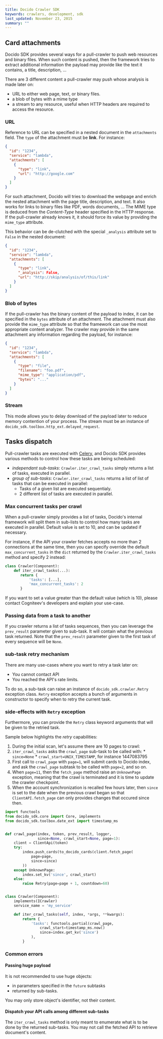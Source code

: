 ```yaml
---
title: Docido Crawler SDK
keywords: crawlers, development, sdk
last_updated: November 23, 2015
summary: ""
---
```


## Card attachments

Docido SDK provides several ways for a pull-crawler to push web resources and binary files. When such content is pushed, then the framework tries to extract additional information the payload may provide like the text it contains, a title, description, ...

There are 3 different content a pull-crawler may push whose analysis is made later on:

* URL to either web page, text, or binary files.
* a blob of bytes with a mime type
* a stream to any resource, useful when HTTP headers are required to access the resource.

### URL

Reference to URL can be specified in a nested document in the `attachments` field. The `type` of the attachment must be **link**. For instance:

```json
{
  "id": "1234",
  "service": "lambda",
  "attachments": [
    {
      "type": "link",
      "url": "http://google.com"
    }
  ]
}
```

For such attachment, Docido will tries to download the webpage and enrich the nested attachment with the page title, description, and text. It also works for links to binary files like PDF, words documents, ...
The MIME type is deduced from the *Content-Type* header specified in the HTTP response. If the pull-crawler already knows it, it should force its value by providing the `mime_type` attribute.

This behavior can be de-clutched with the special `_analysis` attribute set to `False` in the nested document:

```json
{
  "id": "1234",
  "service": "lambda",
  "attachments": [
    {
      "type": "link",
      "_analysis": False,
      "url": "http://skip/analysis/of/this/link"
    }
  ]
}
```


### Blob of bytes

If the pull-crawler has the binary content of the payload to index, it can be specified in the `bytes` attribute of an attachment. The attachment must also provide the `mime_type` attribute so that the framework can use the most appropriate content analyzer.
The crawler may provide in the same attachment any information regarding the payload, for instance:


```json
{
  "id": "1234",
  "service": "lambda",
  "attachments": [
    {
      "type": "file",
      "filename": "foo.pdf",
      "mime_type": "application/pdf",
      "bytes": "..."
    }
  ]
}
```

### Stream

This mode allows you to delay download of the payload later to reduce memory contention of your process. The stream must be an instance of `docido_sdk.toolbox.http_ext.delayed_request`.

## Tasks dispatch

Pull-crawler tasks are executed with [Celery](http://www.celeryproject.org/), and Docido SDK provides various methods to control how these tasks are being scheduled:

* *independant sub-tasks*: `Crawler.iter_crawl_tasks` simply returns a list of tasks, executed in parallel.
* *group of sub-tasks*: `Crawler.iter_crawl_tasks` returns a list of list of tasks that can be executed in parallel:
  * Tasks of a given list are executed sequentialy.
  * 2 different list of tasks are executed in parallel.

### Max concurrent tasks per crawl

When a pull-crawler simply provides a list of tasks, Docido's internal framework will split them in sub-lists to control how many tasks are executed in parallel. Default value is set to 10, and can be updated if necessary.

For instance, if the API your crawler fetches accepts no more than 2 connections at the same time, then you can specify override the default `max_concurrent_tasks`  in the `dict`  returned by the `Crawler.iter_crawl_tasks` method and specify 2 instead:

```python
class Crawler(Component):
    def iter_crawl_tasks(...):
       return {
           'tasks': [...],
           'max_concurrent_tasks': 2
       }
```

If you want to set a value greater than the default value (which is 10), please contact Cogniteev's developers and explain your use-case.

### Passing data from a task to another

If you crawler returns a list of tasks sequences, then you can leverage the `prev_result` parameter given to sub-task. It will contain what the previous task returned. Note that the `prev_result` parameter given to the first task of every sequence will be `None`.

### sub-task retry mechanism

There are many use-cases where you want to retry a task later on:

* You cannot contact API
* You reached the API's rate limits.

To do so, a sub-task can raise an instance of `docido_sdk.crawler.Retry` exception class. `Retry` exception accepts a bunch of arguments in constructor to specify when to retry the current task.

### side-effects with `Retry` exception

Furthermore, you can provide the `Retry` class keyword arguments that will be given to the retried task.



Sample below highlights the _retry_ capabilities:

1. During the initial scan, let's assume there are 10 pages to crawl:
  1. `iter_crawl_tasks` asks the `crawl_page` sub-task to be called with:
    * `since=None`
    * `crawl_start=UNIX_TIMESTAMP`, for instance 1447083795
  1. First call to `crawl_page` with `page=1`, will submit cards to Docido index, and ask the `crawl_page` subtask to be called with `page=2`, and so on.
  1. When `page=11`, then the `fetch_page` method raise an `UnknownPage` exception, meaning that the crawl is terminated and it is time to update the crawler checkpoint.
1. When the account synchronization is recalled few hours later, then `since`  is set to the date when the previous crawl began so that `ClientAPI.fetch_page` can only provides changes that occured since then.


```python
import functools
from docido_sdk.core import Core, implements
from docido_sdk.toolbox.date_ext import timestamp_ms


def crawl_page(index, token, prev_result, logger,
               since=None, crawl_start=None, page=1):
    client = ClientApi(token)
    try:
        index.push_cards(to_docido_cards(client.fetch_page(
            page=page,
            since=since)
        ))
    except UnknownPage:
        index.set_kv('since', crawl_start)
    else:
        raise Retry(page=page + 1, countdown=60)


class Crawler(Component):
    implements(ICrawler)
    service_name = 'my_service'

    def iter_crawl_tasks(self, index, *args, **kwargs):
        return {
            'tasks': functools.partial(crawl_page,
                crawl_start=timestamp_ms.now()
                since=index.get_kv('since')
            ),
        }
```


### Common errors

#### Passing huge payload

It is not recommended to use huge objects:

* in parameters specified in the `future` subtasks
* returned by sub-tasks.

You may only store object's identifier, not their content.

#### Dispatch your API calls among different sub-tasks

The `iter_crawl_tasks` method is only meant to enumerate what is to be done by the returned sub-tasks. You may not call the fetched API to retrieve document's content.
